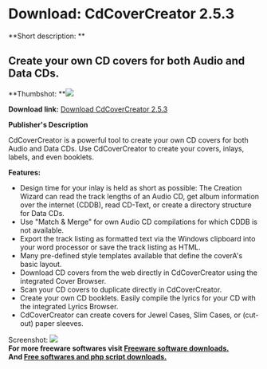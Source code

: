 # Download: CdCoverCreator 2.5.3

**Short description: **

## Create your own CD covers for both Audio and Data CDs.

  
**Thumbshot: **![](http://www.freewarefiles.com/screenshot/cdcovercreator23_md.gif)   
  
**Download link:** [Download CdCoverCreator 2.5.3](http://freesoftwares.boysofts.com/CdCoverCreator_program_19849.html)  
  

**Publisher's Description**  
  

CdCoverCreator is a powerful tool to create your own CD covers for both Audio
and Data CDs. Use CdCoverCreator to create your covers, inlays, labels, and
even booklets.

**Features:**

  * Design time for your inlay is held as short as possible: The Creation Wizard can read the track lengths of an Audio CD, get album information over the internet (CDDB), read CD-Text, or create a directory structure for Data CDs. 
  * Use "Match & Merge" for own Audio CD compilations for which CDDB is not available. 
  * Export the track listing as formatted text via the Windows clipboard into your word processor or save the track listing as HTML. 
  * Many pre-defined style templates available that define the coverA's basic layout. 
  * Download CD covers from the web directly in CdCoverCreator using the integrated Cover Browser. 
  * Scan your CD covers to duplicate directly in CdCoverCreator. 
  * Create your own CD booklets. Easily compile the lyrics for your CD with the integrated Lyrics Browser. 
  * CdCoverCreator can create covers for Jewel Cases, Slim Cases, or (cut-out) paper sleeves. 

  
  
Screenshot: ![](http://www.freewarefiles.com/screenshot/cdcovercreator23.gif)  
**For more freeware softwares visit [Freeware software downloads.](http://freesoftwares.boysofts.com/)**   
**And [Free softwares and php script downloads.](http://www.boysofts.com/)**

